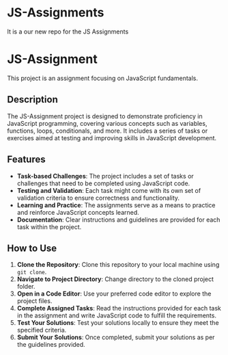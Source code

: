 # JS-Assignments
It is a our new repo for the JS Assignments

# JS-Assignment

This project is an assignment focusing on JavaScript fundamentals.

## Description

The JS-Assignment project is designed to demonstrate proficiency in JavaScript programming, covering various concepts such as variables, functions, loops, conditionals, and more. It includes a series of tasks or exercises aimed at testing and improving skills in JavaScript development.

## Features

- **Task-based Challenges**: The project includes a set of tasks or challenges that need to be completed using JavaScript code.
- **Testing and Validation**: Each task might come with its own set of validation criteria to ensure correctness and functionality.
- **Learning and Practice**: The assignments serve as a means to practice and reinforce JavaScript concepts learned.
- **Documentation**: Clear instructions and guidelines are provided for each task within the project.

## How to Use

1. **Clone the Repository**: Clone this repository to your local machine using `git clone`.
2. **Navigate to Project Directory**: Change directory to the cloned project folder.
3. **Open in a Code Editor**: Use your preferred code editor to explore the project files.
4. **Complete Assigned Tasks**: Read the instructions provided for each task in the assignment and write JavaScript code to fulfill the requirements.
5. **Test Your Solutions**: Test your solutions locally to ensure they meet the specified criteria.
6. **Submit Your Solutions**: Once completed, submit your solutions as per the guidelines provided.


